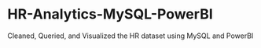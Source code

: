 # HR-Analytics-MySQL-PowerBI
Cleaned, Queried, and Visualized the HR dataset using MySQL and PowerBI
